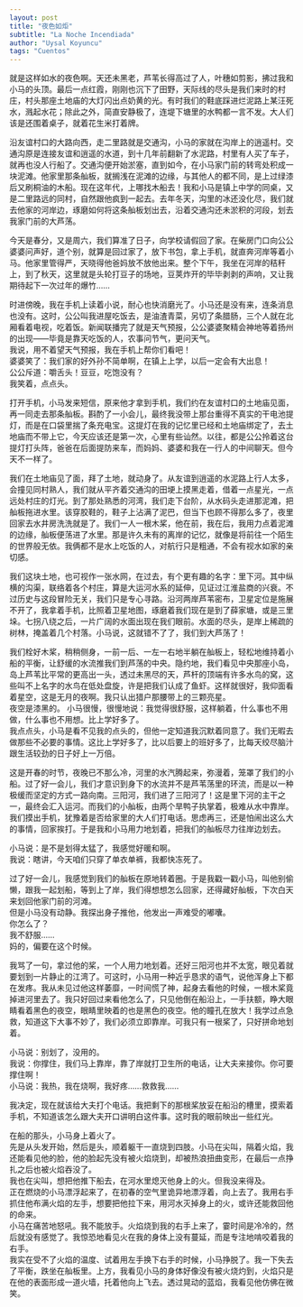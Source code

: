 ```yaml
---
layout: post
title: "夜色如炬"
subtitle: "La Noche Incendiada"
author: "Uysal Koyuncu"
tags: "Cuentos"
---
```


就是这样如水的夜色啊。天还未黑老，芦苇长得高过了人，叶穗如剪影，拂过我和小马的头顶。最后一点红霞，刚刚也沉下了田野，天际线的尽头是我们来时的村庄，村头那座土地庙的大灯闪出点奶黄的光。有时我们的鞋底踩进烂泥路上某汪死水，溅起水花；除此之外，简直安静极了，连堤下塘里的水鸭都一言不发。大人们该是还围着桌子，就着花生米打着牌。  
  
沿友谊村口的大路向西，走二里路就是交通沟，小马的家就在沟岸上的逍遥村。交通沟原是连接友谊和逍遥的水道，到十几年前翻新了水泥路，村里有人买了车子，就再也没人行船了。交通沟便开始淤塞，直到如今，在小马家门前的转弯处积成一块泥滩。他家里那条舢板，就搁浅在泥滩的边缘，与其他人的都不同，是上过绿漆后又刷桐油的木船。现在这年代，上哪找木船去！我和小马是镇上中学的同桌，又是二里路远的同村，自然跟他疯到一起去。去年冬天，沟里的冰还没化尽，我们就去他家的河岸边，琢磨如何将这条舢板划出去，沿着交通沟还未淤积的河段，划去我家门前的大芦荡。  
  
今天是春分，又是周六，我们算准了日子，向学校请假回了家。在柴房门口向公公婆婆问声好，道个别，就算是回过家了，放下书包，拿上手机，就直奔河岸等着小马。他家里管得严，天晓得他爸妈放不放他出来。整个下午，我坐在河岸的秸秆上，到了秋天，这里就是头轮打豆子的场地，豆荚炸开的毕毕剥剥的声响，又让我期待起下一次过年的爆竹……  
  
时进傍晚，我在手机上读着小说，耐心也快消磨光了。小马还是没有来，连条消息也没有。这时，公公叫我进屋吃饭去，是油渣青菜，另切了条腊肠，三个人就在北厢看着电视，吃着饭。新闻联播完了就是天气预报，公公婆婆聚精会神地等着扬州的出现——毕竟是靠天吃饭的人，农事问节气，更问天气。  
我说，用不着望天气预报，我在手机上帮你们看吧！  
婆婆笑了：我们家的好外孙不简单啊，在镇上上学，以后一定会有大出息！  
公公斥道：嚼舌头！豆豆，吃饱没有？  
我笑着，点点头。  
  
打开手机，小马发来短信，原来他才拿到手机，我们约在友谊村口的土地庙见面，再一同走去那条舢板。斟酌了一小会儿，最终我没带上那台重得不真实的干电池提灯，而是在口袋里揣了条充电宝。这提灯在我的记忆里已经和土地庙绑定了，去土地庙而不带上它，今天应该还是第一次，心里有些讪然。以往，都是公公拎着这台提灯打头阵，爸爸在后面提防来车，而妈妈、婆婆和我在一行人的中间聊天。但今天不一样了。  
  
我们在土地庙见了面，拜了土地，就动身了。从友谊到逍遥的水泥路上行人太多，会撞见同村熟人，我们就从平齐着交通沟的田埂上摸黑走着，借着一点星光，一点远处村庄的灯光。到了那处熟悉的河湾，我们走下台阶，从水码头走进那泥滩，把舢板拖进水里。该穿胶鞋的，鞋子上沾满了泥巴，但当下也顾不得那么多了，夜里回家去水井房洗洗就是了。我们一人一根木桨，他在前，我在后，我用力点着泥滩的边缘，舢板便荡进了水里。那是许久未有的离岸的记忆，就像是将前往一个陌生的世界般无依。我俩都不是水上吃饭的人，对航行只是粗通，不会有视水如家的亲切感。  
  
我们这块土地，也可视作一张水网，在过去，有个更有趣的名字：里下河。其中纵横的沟渠，联络着各个村庄，算是大运河水系的延伸，见证过江淮盐商的兴衰。不过历史与这段冒险无关，我们只是专心寻路。沿河两岸芦苇密布，卫星定位是施展不开了，我拿着手机，比照着卫星地图，琢磨着我们现在是到了薛家塘，或是三里垛。七拐八绕之后，一片广阔的水面出现在我们眼前。水面的尽头，是岸上稀疏的树林，掩盖着几个村落。小马说，这就错不了了，我们到大芦荡了！  
  
我们栓好木桨，稍稍侧身，一前一后、一左一右地半躺在舢板上，轻松地维持着小船的平衡，让舒缓的水流推我们到芦荡的中央。隐约地，我们看见中央那座小岛，岛上芦苇比平常的更高出一头，透过未黑尽的天，芦杆的顶端有许多水鸟的窝，这些叫不上名字的水鸟在低处盘旋，许是把我们认成了鱼虾。这样就很好，我仰面看着星空，这是无月的夜啊。我只认出猎户那腰带上的三颗亮星。  
夜空是漆黑的。
小马很慢，很慢地说：我觉得很舒服，这样躺着，什么事也不用做，什么事也不用想。比上学好多了。  
我点点头，小马是看不见我的点头的，但他一定知道我沉默着同意了。我们无暇去做那些不必要的事情。这比上学好多了，比以后要上的班好多了，比每天绞尽脑汁跟生活较劲的日子好上一万倍。  
  
这是开春的时节，夜晚已不那么冷，河里的水汽腾起来，弥漫着，笼罩了我们的小船。过了好一会儿，我们才意识到身下的水流并不是芦苇荡里的环流，而是以一种极缓而坚定的方式一路向南。三阳河，我们进了三阳河了！这是里下河的主干之一，最终会汇入运河。而我们的小舢板，由两个旱鸭子执掌着，极难从水中靠岸。我们摸出手机，犹豫着是否给家里的大人们打电话。思虑再三，还是怕闹出这么大的事情，回家挨打。于是我和小马用力地划着，把我们的舢板尽力往岸边划去。  
  
小马说：是不是划得太猛了，我感觉好暖和啊。  
我说：瞎讲，今天咱们只穿了单衣单裤，我都快冻死了。  
  
过了好一会儿，我感觉到我们的舢板在原地转着圈。于是我戳一戳小马，叫他别偷懒，跟我一起划船，等到上了岸，我们得想想怎么回家，还得藏好舢板，下次白天来划回他家门前的河滩。  
但是小马没有动静。我探出身子推他，他发出一声难受的嘟囔。  
你怎么了？  
我不舒服……  
妈的，偏要在这个时候。  
  
我骂了一句，拿过他的桨，一个人用力地划着。还好三阳河也并不太宽，眼见着就要划到一片静止的江湾了。可这时，小马用一种近乎恳求的语气，说他浑身上下都在发疼。我从未见过他这样萎靡，一时间慌了神，起身去看他的时候，一根木桨竟掉进河里去了。我只好回过来看他怎么了，只见他倒在船沿上，一手扶额，睁大眼睛看着黑色的夜空，眼睛里映着的也是黑色的夜空。他的瞳孔在放大！我学过点急救，知道这下大事不妙了，我们必须立即靠岸。可我只有一根桨了，只好拼命地划着。  
  
小马说：别划了，没用的。  
我说：你撑住，我们马上靠岸，靠了岸就打卫生所的电话，让大夫来接你。你可要撑住啊！  
小马说：我热，我在烧啊，我好疼……救救我……  
  
我决定，现在就该给大夫打个电话。我把剩下的那根桨放妥在船沿的槽里，摸索着手机，不知道该怎么跟大夫开口讲明白这件事。这时我的眼前映出一些红光。  
  
在船的那头，小马身上着火了。  
先是从头发开始，然后是头，顺着躯干一直烧到四肢。小马在尖叫，隔着火焰，我还能看见他的脸，他的脸起先没有被火焰烧到，却被热浪扭曲变形，在最后一点挣扎之后也被火焰吞没了。  
我也在尖叫，想把他推下船去，在河水里熄灭他身上的火。但我没来得及。  
正在燃烧的小马漂浮起来了，在初春的空气里诡异地漂浮着，向上去了。我用右手抓住他布满火焰的左手，想要把他拉下来，用河水灭掉身上的火，或许还能救回他的命来。  
小马在痛苦地怒吼。我不能放手。火焰烧到我的右手上来了，霎时间是冷冷的，然后就没有感觉了。我惊恐地看见火在我的身体上没有蔓延，而是专注地啃咬着我的右手。  
我实在受不了火焰的温度、试着用左手换下右手的时候，小马挣脱了。我一下失去了平衡，跌坐在舢板里。上方，我看见小马的身体好像没有被火烧灼到，火焰只是在他的表面形成一道火墙，托着他向上飞去。透过晃动的蓝焰，我看见他仿佛在微笑。  
  